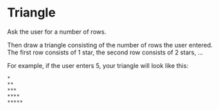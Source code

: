 # Triangle

Ask the user for a number of rows.

Then draw a triangle consisting of the number of rows the user entered. The first row consists of 1 star, the second row consists of 2 stars, ...

For example, if the user enters 5, your triangle will look like this:

```console
*
**
***
****
*****
```